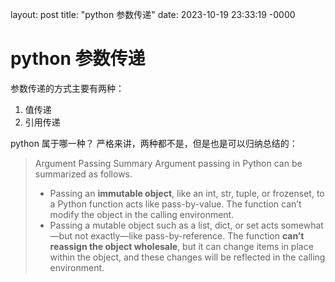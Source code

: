 layout: post
title: "python 参数传递"
date: 2023-10-19 23:33:19 -0000

# python 参数传递
参数传递的方式主要有两种：
1. 值传递
2. 引用传递

python 属于哪一种？
严格来讲，两种都不是，但是也是可以归纳总结的：

> Argument Passing Summary
> Argument passing in Python can be summarized as follows.  
> - Passing an **immutable object**, like an int, str, tuple, or frozenset, to a Python function acts like pass-by-value. The function can’t modify the object in the calling environment.
> - Passing a mutable object such as a list, dict, or set acts somewhat—but not exactly—like pass-by-reference. The function **can’t reassign the object wholesale**, but it can change items in place within the object, and these changes will be reflected in the calling environment.